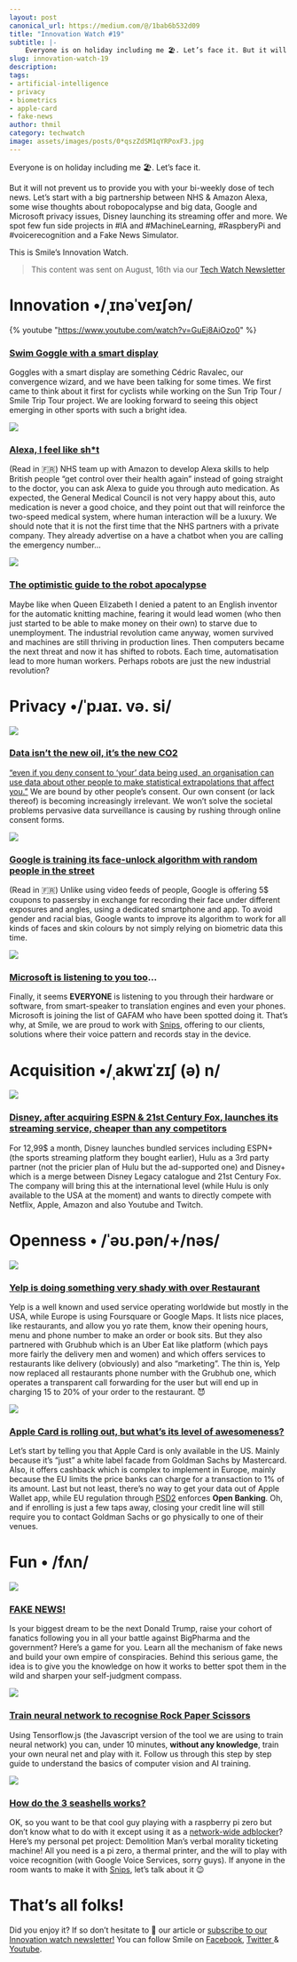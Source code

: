 ```yaml
---
layout: post
canonical_url: https://medium.com/@/1bab6b532d09
title: "Innovation Watch #19"
subtitle: |-
    Everyone is on holiday including me 🏖. Let’s face it. But it will not prevent us to provide you with your bi-weekly dose of tech news.
slug: innovation-watch-19
description:
tags:
- artificial-intelligence
- privacy
- biometrics
- apple-card
- fake-news
author: thmil
category: techwatch
image: assets/images/posts/0*qszZdSM1qYRPoxF3.jpg
---
```

Everyone is on holiday including me 🏖. Let’s face it.

But it will not prevent us to provide you with your bi-weekly dose of tech news. Let’s start with a big partnership between NHS & Amazon Alexa, some wise thoughts about robopocalypse and big data, Google and Microsoft privacy issues, Disney launching its streaming offer and more. We spot few fun side projects in #IA and #MachineLearning, #RaspberyPi and #voicerecognition and a Fake News Simulator.

This is Smile’s Innovation Watch.

> This content was sent on August, 16th via our [Tech Watch Newsletter](https://mailchi.mp/c414f1508567/techwatch)

# Innovation •/ˌɪnəˈveɪʃən/

{% youtube "https://www.youtube.com/watch?v=GuEj8AiOzo0" %}

### [Swim Goggle with a smart display](https://www.formswim.com/)

Goggles with a smart display are something Cédric Ravalec, our convergence wizard, and we have been talking for some times. We first came to think about it first for cyclists while working on the Sun Trip Tour / Smile Trip Tour project. We are looking forward to seeing this object emerging in other sports with such a bright idea.

![](/assets/images/posts/0*qszZdSM1qYRPoxF3.jpg)

### [Alexa, I feel like sh*t](https://usbeketrica.com/article/la-securite-sociale-britannique-s-allie-a-amazon-pour-conseiller-les-malades)

(Read in 🇫🇷) NHS team up with Amazon to develop Alexa skills to help British people “get control over their health again” instead of going straight to the doctor, you can ask Alexa to guide you through auto medication. As expected, the General Medical Council is not very happy about this, auto medication is never a good choice, and they point out that will reinforce the two-speed medical system, where human interaction will be a luxury. We should note that it is not the first time that the NHS partners with a private company. They already advertise on a have a chatbot when you are calling the emergency number…

![](/assets/images/posts/0*BeA7d2xDVplj0y2T.jpg)

### [The optimistic guide to the robot apocalypse](https://qz.com/904285/the-optimists-guide-to-the-robot-apocalypse/)

Maybe like when Queen Elizabeth I denied a patent to an English inventor for the automatic knitting machine, fearing it would lead women (who then just started to be able to make money on their own) to starve due to unemployment. The industrial revolution came anyway, women survived and machines are still thriving in production lines. Then computers became the next threat and now it has shifted to robots. Each time, automatisation lead to more human workers. Perhaps robots are just the new industrial revolution?

# Privacy •/ˈpɹaɪ. və. si/

![](/assets/images/posts/0*QBwCnUy7Awc25k3a.jpg)

### [Data isn’t the new oil, it’s the new CO2](https://luminategroup.com/posts/blog/data-isnt-the-new-oil-its-the-new-co2)

[“even if you deny consent to ‘your’ data being used, an organisation can use data about other people to make statistical extrapolations that affect you.”](https://www.technologyreview.com/s/612588/its-time-for-a-bill-of-data-rights/) We are bound by other people’s consent. Our own consent (or lack thereof) is becoming increasingly irrelevant. We won’t solve the societal problems pervasive data surveillance is causing by rushing through online consent forms.

![](/assets/images/posts/0*FaC2lYNvZNVN7OUQ.jpg)

### [Google is training its face-unlock algorithm with random people in the street](https://usbeketrica.com/article/pour-google-votre-visage-a-un-prix-5-dollars)

(Read in 🇫🇷) Unlike using video feeds of people, Google is offering 5$ coupons to passersby in exchange for recording their face under different exposures and angles, using a dedicated smartphone and app. To avoid gender and racial bias, Google wants to improve its algorithm to work for all kinds of faces and skin colours by not simply relying on biometric data this time.

![](/assets/images/posts/0*5GzMeceWu3ol5R-8.jpg)

### [Microsoft is listening to you too](https://www.vice.com/en_us/article/xweqbq/microsoft-contractors-listen-to-skype-calls)…

Finally, it seems **EVERYONE** is listening to you through their hardware or software, from smart-speaker to translation engines and even your phones. Microsoft is joining the list of GAFAM who have been spotted doing it. That’s why, at Smile, we are proud to work with [Snips](https://snips.ai/), offering to our clients, solutions where their voice pattern and records stay in the device.

# Acquisition •/ˌakwɪˈzɪʃ (ə) n/

![](/assets/images/posts/0*IPi3rW9NMy9BdZoa.png)

### [Disney, after acquiring ESPN & 21st Century Fox, launches its streaming service, cheaper than any competitors](https://www.theverge.com/2019/8/6/20757626/disney-plus-espn-hulu-bundle-price-date-streaming-service)

For 12,99$ a month, Disney launches bundled services including ESPN+ (the sports streaming platform they bought earlier), Hulu as a 3rd party partner (not the pricier plan of Hulu but the ad-supported one) and Disney+ which is a merge between Disney Legacy catalogue and 21st Century Fox. The company will bring this at the international level (while Hulu is only available to the USA at the moment) and wants to directly compete with Netflix, Apple, Amazon and also Youtube and Twitch.

# Openness • /ˈəʊ.pən/+/nəs/

![](/assets/images/posts/0*Oms1JqtmavdwVpTq.png)

### [Yelp is doing something very shady with over Restaurant](https://www.vice.com/en_us/article/wjwebw/yelp-is-sneakily-replacing-restaurants-phone-numbers-so-grubhub-can-take-a-cut)

Yelp is a well known and used service operating worldwide but mostly in the USA, while Europe is using Foursquare or Google Maps. It lists nice places, like restaurants, and allow you yo rate them, know their opening hours, menu and phone number to make an order or book sits. But they also partnered with Grubhub which is an Uber Eat like platform (which pays more fairly the delivery men and women) and which offers services to restaurants like delivery (obviously) and also “marketing”. The thin is, Yelp now replaced all restaurants phone number with the Grubhub one, which operates a transparent call forwarding for the user but will end up in charging 15 to 20% of your order to the restaurant. 😈

![](/assets/images/posts/0*TtkCNegMxU6oIbgh.png)

### [Apple Card is rolling out, but what’s its level of awesomeness?](https://www.theverge.com/2019/8/6/20756048/apple-card-availability-sign-up-cancel-apr-iphone-goldman-sachs)

Let’s start by telling you that Apple Card is only available in the US. Mainly because it’s “just” a white label facade from Goldman Sachs by Mastercard. Also, it offers cashback which is complex to implement in Europe, mainly because the EU limits the price banks can charge for a transaction to 1% of its amount. Last but not least, there’s no way to get your data out of Apple Wallet app, while EU regulation through [PSD2](https://www.ey.com/lu/en/newsroom/pr-activities/articles/article_20180718-la-psd2-un-petit-pas-pour-le-paiement-un-grand-pas-pour-l-open-banking) enforces **Open Banking**. Oh, and if enrolling is just a few taps away, closing your credit line will still require you to contact Goldman Sachs or go physically to one of their venues.

# Fun • /fʌn/

[![](/assets/images/posts/0*_tK2A-pLcM9K5WFS.png)](https://getbadnews.com/)

### [FAKE NEWS!](https://getbadnews.com/)

Is your biggest dream to be the next Donald Trump, raise your cohort of fanatics following you in all your battle against BigPharma and the government? Here’s a game for you. Learn all the mechanism of fake news and build your own empire of conspiracies. Behind this serious game, the idea is to give you the knowledge on how it works to better spot them in the wild and sharpen your self-judgment compass.

![](/assets/images/posts/0*CCQQZfNZQJ9QshQ3.png)

### [Train neural network to recognise Rock Paper Scissors](https://heartbeat.fritz.ai/using-tensorflow-js-to-train-a-rock-paper-scissors-model-b5f393b548eb)

Using Tensorflow.js (the Javascript version of the tool we are using to train neural network) you can, under 10 minutes, **without any knowledge**, train your own neural net and play with it. Follow us through this step by step guide to understand the basics of computer vision and AI training.

![](/assets/images/posts/0*Mdz_ebuJpOgW0SYt.jpg)

### [How do the 3 seashells works?](https://www.raspberrypi.org/blog/build-demolition-mans-verbal-morality-ticketing-machine/)

OK, so you want to be that cool guy playing with a raspberry pi zero but don’t know what to do with it except using it as a [network-wide adblocker](https://pi-hole.net/)? Here’s my personal pet project: Demolition Man’s verbal morality ticketing machine! All you need is a pi zero, a thermal printer, and the will to play with voice recognition (with Google Voice Services, sorry guys). If anyone in the room wants to make it with [Snips](https://snips.ai/), let’s talk about it 😉

# That’s all folks!

Did you enjoy it? If so don’t hesitate to 👏 our article or [subscribe to our Innovation watch newsletter!](https://mailchi.mp/c414f1508567/techwatch) You can follow Smile on [Facebook](https://www.facebook.com/smileopensource), [Twitter ](https://www.twitter.com/GroupeSmile)& [Youtube](http://www.youtube.com/user/SmileOpenSource).



